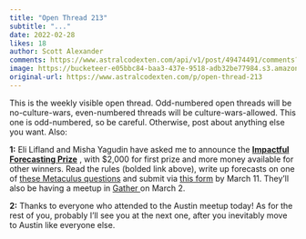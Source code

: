```yaml
---
title: "Open Thread 213"
subtitle: "..."
date: 2022-02-28
likes: 18
author: Scott Alexander
comments: https://www.astralcodexten.com/api/v1/post/49474491/comments?&all_comments=true
image: https://bucketeer-e05bbc84-baa3-437e-9518-adb32be77984.s3.amazonaws.com/public/images/2de1c00d-c85d-44fb-b55a-09bbe379fe1e_496x341.png
original-url: https://www.astralcodexten.com/p/open-thread-213
---
```

This is the weekly visible open thread. Odd-numbered open threads will be no-culture-wars, even-numbered threads will be culture-wars-allowed. This one is odd-numbered, so be careful. Otherwise, post about anything else you want. Also:

**1:** Eli Lifland and Misha Yagudin have asked me to announce the **[Impactful Forecasting Prize](https://forum.effectivealtruism.org/posts/HDoMrQFG76QtkdrZJ/impactful-forecasting-prize-for-forecast-writeups-on-curated)** , with $2,000 for first prize and more money available for other winners. Read the rules (bolded link above), write up forecasts on one of [these Metaculus questions](https://airtable.com/shrHrxIsFSTZsfx9F/tblgJ92PeaMKc8Uz0) and submit via [this form](https://forms.gle/Sk1rGLwLAn6Bb8Hd6) by March 11. They’ll also be having a meetup in [Gather ](https://gather.town/app/1bm9YjMhyZV6yOMU/Impactful-Forecasting)on March 2.

**2:** Thanks to everyone who attended to the Austin meetup today! As for the rest of you, probably I’ll see you at the next one, after you inevitably move to Austin like everyone else.
